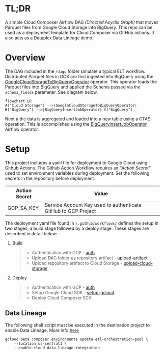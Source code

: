 # TL;DR

A simple Cloud Composer Airflow DAG _(Directed Acyclic Graph)_ that moves Parquet files from Google Cloud Storage into BigQuery. This repo can be used as a deployment template for Cloud Composer via GitHub actions. It also acts as a Dataplex Data Lineage demo.

# Overview

The DAG included in the `/dags` folder simulate a typical ELT workflow. Distributed Parquet files in GCS are first ingested into BigQuery using the [GoogleCloudStorageToBigQueryOperator](https://airflow.apache.org/docs/apache-airflow/1.10.13/_api/airflow/contrib/operators/gcs_to_bq/index.html) operator. This operator loads the Parquet files into BigQuery and applied the Schema passed via the `schema_fields` parameter. See diagram below.

```mermaid
flowchart LR
A("Cloud Storage") -->|GoogleCloudStorageToBigQueryOperator| B("BigQuery") -->|BigQueryInsertJobOperator| C("BigQuery")
```

Next a the data is aggregated and loaded into a new table using a CTAS operation. This is accomplished using the [BigQueryInsertJobOperator](https://airflow.apache.org/docs/apache-airflow-providers-google/stable/operators/cloud/bigquery.html#execute-bigquery-jobs) Airflow operator.

# Setup

This project includes a yaml file for deployment to Google Cloud using Github Actions. The Github Action Workflow requires an _"Action Secret"_ used to set environment variables during deployment. Set the following secrets in the repository before deployment.

| Action Secret | Value                                                          |
| ------------- | -------------------------------------------------------------- |
| GCP_SA_KEY    | Service Account Key used to authenticate GitHub to GCP Project |

The deployment yaml file found in `/.github/workflows/` defines the setup in two stages; a build stage followed by a deploy stage. These stages are described in detail below:

1. Build
   > - Authentication with GCP - [auth](https://github.com/google-github-actions/auth)
   > - Upload DAG folder as repository artifact - [upload-artifact](https://github.com/actions/upload-artifact)
   > - Upload repository artifact to Cloud Storage - [upload-cloud-storage](https://github.com/google-github-actions/upload-cloud-storage)
2. Deploy
   > - Authentication with GCP - [auth](https://github.com/google-github-actions/auth)
   > - Setup Google Cloud SDK - [setup-gcloud](https://github.com/google-github-actions/setup-gcloud)
   > - Deploy Cloud Composer SDK

## Data Lineage

The following shell script must be executed in the destination project to enable Data Lineage. More info [here](https://cloud.google.com/composer/docs/composer-2/lineage-integration#enable-integration)

```shell
gcloud beta composer environments update etl-orchestration-pool \
    --location us-central1 \
    --enable-cloud-data-lineage-integration
```
